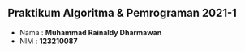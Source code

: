## Praktikum Algoritma & Pemrograman 2021-1

- Nama : **Muhammad Rainaldy Dharmawan**
- NIM : **123210087**
